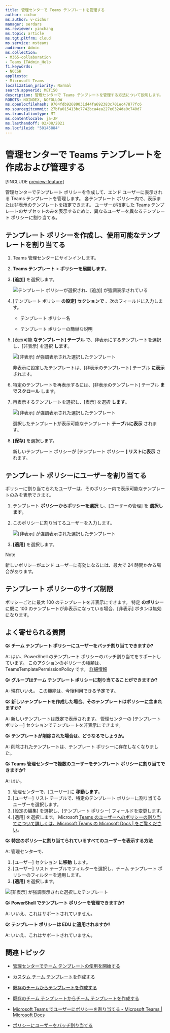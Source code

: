 ```yaml
---
title: 管理センターで Teams テンプレートを管理する
author: cichur
ms.author: v-cichur
manager: serdars
ms.reviewer: yinchang
ms.topic: article
ms.tgt.pltfrm: cloud
ms.service: msteams
audience: Admin
ms.collection:
- M365-collaboration
- Teams_ITAdmin_Help
f1.keywords:
- NOCSH
appliesto:
- Microsoft Teams
localization_priority: Normal
search.appverid: MET150
description: 管理センターで Teams テンプレートを管理する方法について説明します。
ROBOTS: NOINDEX, NOFOLLOW
ms.openlocfilehash: 9704fdb92689031d44fa692383c701ec47877fc6
ms.sourcegitcommit: 27bfa015413bc7742bca4ea227e0324da0c740d7
ms.translationtype: MT
ms.contentlocale: ja-JP
ms.lasthandoff: 02/08/2021
ms.locfileid: "50145884"
---
```

# <a name="create-and-manage-teams-templates-in-the-admin-center"></a>管理センターで Teams テンプレートを作成および管理する

[!INCLUDE [preview-feature](includes/preview-feature.md)]

管理センターでテンプレート ポリシーを作成して、エンド ユーザーに表示される Teams テンプレートを管理します。 各テンプレート ポリシー内で、表示または非表示のテンプレートを指定できます。
ユーザーが指定した Teams テンプレートのサブセットのみを表示するために、異なるユーザーを異なるテンプレート ポリシーに割り当てる。

## <a name="create-template-policies-and-assign-available-templates"></a>テンプレート ポリシーを作成し、使用可能なテンプレートを割り当てる

1. Teams 管理センターにサインインします。

2. **Teams テンプレート**  >  **ポリシーを展開します**。

3. **[追加]** を選択します。

    ![テンプレート ポリシーが選択され、[追加] が強調表示されている](media/template-policies-1.png)

1. [テンプレート ポリシー **の設定] セクションで** 、次のフィールドに入力します。

    - テンプレート ポリシー名

    - テンプレート ポリシーの簡単な説明

2. [表示可能 **なテンプレート] テーブル** で、非表示にするテンプレートを選択し、[非表示] を選択 **します**。

    ![[非表示] が強調表示された選択したテンプレート](media/template-policies-2.png)

    非表示に設定したテンプレートは、[非表示のテンプレート] テーブル **に表示** されます。

1. 特定のテンプレートを再表示するには、[非表示のテンプレート] テーブル **までスクロール** します。

1. 再表示するテンプレートを選択し、[表示] を選択 **します**。

   ![[非表示] が強調表示された選択したテンプレート](media/template-policies-3.png)

   選択したテンプレートが表示可能なテンプレート **テーブルに表示** されます。
3. **[保存]** を選択します。

   新しいテンプレート ポリシーが [テンプレート ポリシー **] リストに表示** されます。

## <a name="assign-users-to-the-template-policies"></a>テンプレート ポリシーにユーザーを割り当てる

ポリシーに割り当てられたユーザーは、そのポリシー内で表示可能なテンプレートのみを表示できます。

1. テンプレート **ポリシーからポリシーを選択** し、[ユーザーの管理] を **選択します**。

2. このポリシーに割り当てるユーザーを入力します。

   ![[非表示] が強調表示された選択したテンプレート](media/template-policies-4.png)

3. **[適用]** を選択します。

> [!Note]
> 新しいポリシーがエンド ユーザーに有効になるには、最大で 24 時間かかる場合があります。

## <a name="size-limits-for-template-policies"></a>テンプレート ポリシーのサイズ制限

ポリシーごとに最大 100 のテンプレートを非表示にできます。 特定 **のポリシー** に既に 100 のテンプレートが非表示になっている場合、[非表示] ボタンは無効になります。

## <a name="frequently-asked-questions"></a>よく寄せられる質問

**Q: チーム テンプレート ポリシーにユーザーをバッチ割り当てできますか?**
  
A: はい、PowerShell のテンプレート ポリシーのバッチ割り当てをサポートしています。 このアクションのポリシーの種類は、TeamsTemplatePermissionPolicy です。 [詳細情報](https://docs.microsoft.com/powershell/module/teams/new-csbatchpolicyassignmentoperation?view=teams-ps)

**Q: グループはチーム テンプレート ポリシーに割り当てることができますか?**

A: 現在いいえ。 この機能は、今後利用できる予定です。

**Q: 新しいテンプレートを作成した場合、そのテンプレートはポリシーに含まれますか?**

A: 新しいテンプレートは既定で表示されます。 管理センターの [テンプレート ポリシー] セクションでテンプレートを非表示にできます。

**Q: テンプレートが削除された場合は、どうなるでしょうか。**

A: 削除されたテンプレートは、テンプレート ポリシーに存在しなくなりました。

**Q: Teams 管理センターで複数のユーザーをテンプレート ポリシーに割り当てできますか?**

A: はい。

1. 管理センターで、[ユーザー] に **移動します**。
1. [ユーザー] リスト テーブルで、特定のテンプレート ポリシーに割り当てるユーザーを選択します。
1. [設定の編集] を選択し、[テンプレート ポリシー] フィールドを変更します。
1. [適用] を選択します。
   Microsoft [Teams のユーザーへのポリシーの割り当てについて詳しくは、Microsoft Teams の Microsoft Docs \| をご覧ください](https://docs.microsoft.com/microsoftteams/assign-policies#assign-a-policy-to-a-batch-of-users)。

**Q: 特定のポリシーに割り当てられているすべてのユーザーを表示する方法**

A: 管理センターで、

1. [ユーザー] セクション **に移動** します。
2. [ユーザー] リスト テーブルでフィルターを選択し、チーム テンプレート ポリシーのフィルターを適用します。
3. **[適用]** を選択します。

![[非表示] が強調表示された選択したテンプレート](media/template-policies-5.png)

**Q: PowerShell でテンプレート ポリシーを管理できますか?**

A: いいえ、これはサポートされていません。

**Q: テンプレート ポリシーは EDU に適用されますか?**

A: いいえ、これはサポートされていません。

## <a name="related-topics"></a>関連トピック

- [管理センターでチーム テンプレートの使用を開始する](https://docs.microsoft.com/MicrosoftTeams/get-started-with-teams-templates-in-the-admin-console)

- [カスタム チーム テンプレートを作成する](https://docs.microsoft.com/MicrosoftTeams/create-a-team-template)

- [既存のチームからテンプレートを作成する](https://docs.microsoft.com/MicrosoftTeams/create-template-from-existing-team)

- [既存のチーム テンプレートからチーム テンプレートを作成する](https://docs.microsoft.com/MicrosoftTeams/create-template-from-existing-template)

- [Microsoft Teams でユーザーにポリシーを割り当てる - Microsoft Teams \| Microsoft Docs](https://docs.microsoft.com/microsoftteams/assign-policies)

- [ポリシーにユーザーをバッチ割り当てる](https://docs.microsoft.com/powershell/module/teams/new-csbatchpolicyassignmentoperation?view=teams-ps)
